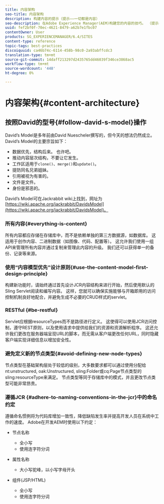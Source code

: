 ```yaml
---
title: 内容架构
seo-title: 内容架构
description: 构建内容的提示（提示——一切都是内容）
seo-description: 在Adobe Experience Manager(AEM)构建您的内容的技巧。 （提示——所有内容均为内容）
uuid: fef2bf0f-70ec-4621-8479-a62b7e1fbc07
contentOwner: User
products: SG_EXPERIENCEMANAGER/6.4/SITES
content-type: reference
topic-tags: best-practices
discoiquuid: ca46b74c-6114-458b-98c0-2a93abffcdc3
translation-type: tm+mt
source-git-commit: 14daff213297d2435765dd46039f346ce3868ac5
workflow-type: tm+mt
source-wordcount: '448'
ht-degree: 0%

---
```



# 内容架构{#content-architecture}

## 按照David的型号{#follow-david-s-model}操作

David’s Model是多年前由David Nuescheler撰写的，但今天的想法仍然成立。 David’s Model的主要宗旨如下：

* 数据优先，结构后来。 也许吧。
* 推动内容层次结构，不要让它发生。
* 工作区适用于`clone()`、`merge()`和`update()`。
* 提防同名兄弟姐妹。
* 引用被视为有害的。
* 文件是文件。
* 身份是邪恶的。

David’s Model可在Jackrabbit wiki上找到，网址为[https://wiki.apache.org/jackrabbit/DavidsModel](https://wiki.apache.org/jackrabbit/DavidsModel)。

### 所有内容{#everything-is-content}

所有内容都应存储在存储库中，而不是依赖单独的第三方数据源，如数据库。 这适用于创作内容、二进制数据（如图像、代码、配置等）。 这允许我们使用一组API来管理所有内容并通过复制来管理此内容的升级。 我们还可以获得单一的备份、记录等来源。

### 使用“内容模型优先”设计原则{#use-the-content-model-first-design-principle}

构建新功能时，请始终通过首先设计JCR内容结构来进行开始，然后使用默认的Sling Servlet阅读和编写内容。 这样，您就可以确保实施能够与开箱即用的访问控制机制良好地配合，并避免生成不必要的CRUD样式的servlet。

### RESTful {#be-restful}

Servlet应根据resourceTypes而不是路径进行定义。 这使得可以使用JCR访问控制，遵守REST原则，以及使用请求中提供给我们的资源和资源解析程序。 这还允许我们更改在服务器端呈现URL的脚本，而无需从客户端更改任何URL，同时隐藏客户端实现详细信息以增加安全性。

### 避免定义新的节点类型{#avoid-defining-new-node-types}

节点类型在基础架构层处于较低的级别，大多数要求都可以通过使用分配给nt:unstructured, oak:Unstructured, sling:Folder或cq:Page节点类型的sling:resourceType来满足。 节点类型等同于存储库中的模式，并且更改节点类型可能非常昂贵。

### 遵循JCR {#adhere-to-naming-conventions-in-the-jcr}中的命名约定

遵循命名惯例将为代码库增加一致性，降低缺陷发生率并提高开发人员在系统中工作的速度。 Adobe在开发AEM时使用以下约定：

* 节点名称

   * 全小写
   * 使用连字符分词

* 属性名称

   * 大小写驼峰，以小写字母开头

* 组件(JSP/HTML)

   * 全小写
   * 使用连字符分词

